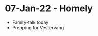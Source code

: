 # 07-Jan-22 - Homely
* Family-talk today
* Prepping for Vestervang

<!-- #home/daily -->

<!-- {BearID:CBB6E184-6BC4-4813-B195-CB6AEF4E50E7-31320-0000089047703E77} -->
